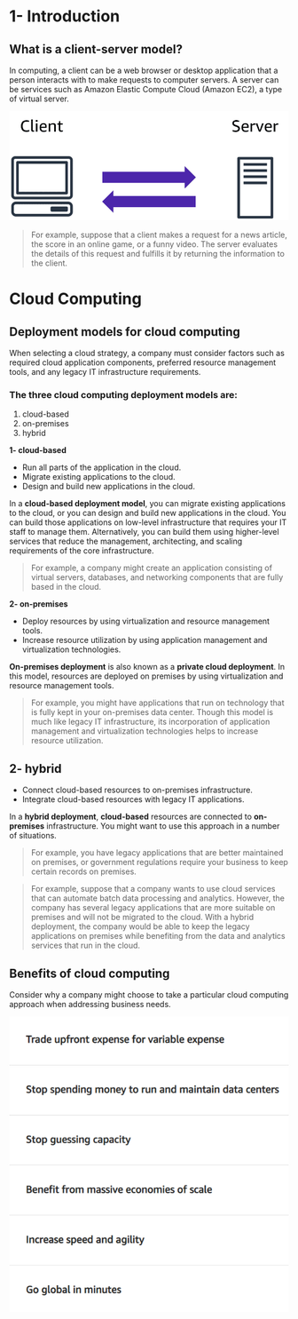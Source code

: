 # 1- Introduction

## What is a client-server model?

In computing, a client can be a web browser or desktop application that a person interacts with to make requests to computer servers. A server can be services such as Amazon Elastic Compute Cloud (Amazon EC2), a type of virtual server.

![Client-Server-Arch](/Images/AWS-Cloud-Practitioner-Essentials/Client-Server-Arch.png)

> For example, suppose that a client makes a request for a news article, the score in an online game, or a funny video. The server evaluates the details of this request and fulfills it by returning the information to the client.

# Cloud Computing

## Deployment models for cloud computing

When selecting a cloud strategy, a company must consider factors such as required cloud application components, preferred resource management tools, and any legacy IT infrastructure requirements.

### The three cloud computing deployment models are:

1. cloud-based
2. on-premises
3. hybrid

**1- cloud-based**

- Run all parts of the application in the cloud.
- Migrate existing applications to the cloud.
- Design and build new applications in the cloud.

In a **cloud-based deployment model**, you can migrate existing applications to the cloud, or you can design and build new applications in the cloud. You can build those applications on low-level infrastructure that requires your IT staff to manage them. Alternatively, you can build them using higher-level services that reduce the management, architecting, and scaling requirements of the core infrastructure.


> For example, a company might create an application consisting of virtual servers, databases, and networking components that are fully based in the cloud.

**2- on-premises**

- Deploy resources by using virtualization and resource management tools.
- Increase resource utilization by using application management and virtualization technologies.

**On-premises deployment** is also known as a **private cloud deployment**. In this model, resources are deployed on premises by using virtualization and resource management tools.

> For example, you might have applications that run on technology that is fully kept in your on-premises data center. Though this model is much like legacy IT infrastructure, its incorporation of application management and virtualization technologies helps to increase resource utilization.

## 2- hybrid

- Connect cloud-based resources to on-premises infrastructure.
- Integrate cloud-based resources with legacy IT applications.

In a **hybrid deployment**, **cloud-based** resources are connected to **on-premises** infrastructure. You might want to use this approach in a number of situations.

> For example, you have legacy applications that are better maintained on premises, or government regulations require your business to keep certain records on premises.

> For example, suppose that a company wants to use cloud services that can automate batch data processing and analytics. However, the company has several legacy applications that are more suitable on premises and will not be migrated to the cloud. With a hybrid deployment, the company would be able to keep the legacy applications on premises while benefiting from the data and analytics services that run in the cloud.

## Benefits of cloud computing

Consider why a company might choose to take a particular cloud computing approach when addressing business needs.

![Benefits of cloud computing](/Images/AWS-Cloud-Practitioner-Essentials/Benefits%20of%20cloud%20computing.png)